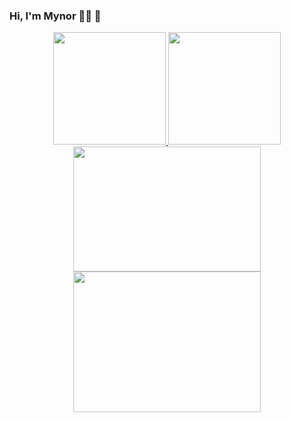 ### Hi, I'm Mynor 🦖🦈 🦈 

<div align="center">
  <a href="https://github.com/MynorSaban1906">
  <img height="180em" src="https://github-readme-stats.vercel.app/api?username=MynorSaban1906&show_icons=true&theme=dark&include_all_commits=true&count_private=true"/>
  <img height="180em" src="https://github-readme-stats.vercel.app/api/top-langs/?username=MynorSaban1906&layout=compact&langs_count=7&theme=dark"/>
   
</div>
  
  
<div align="center">
  <img  src="https://i.imgur.com/fzvjgG6h.jpg" width="300" height="200">
  <img  src="https://user-images.githubusercontent.com/43914175/159107775-ad3ac4b6-6f6e-49d1-963f-83290788d0e2.gif" width="300" height="225"> 
</div>
   

